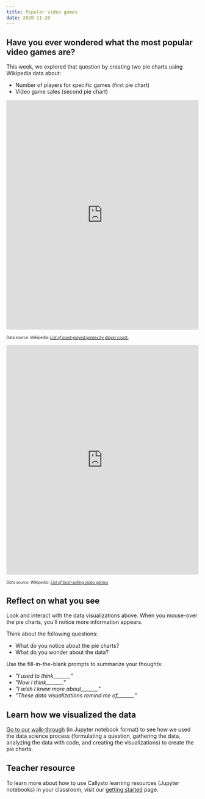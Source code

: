 ```yaml
---
title: Popular video games
date: 2020-11-20
---
```

<h2> Have you ever wondered what the most popular video games are? </h2>
<p>This week, we explored that question by creating two pie charts using Wikipedia data about:</p>
<ul>
<li>Number of players for specific games (first pie chart)</li>
<li>Video game sales (second pie chart)</li>
</ul>
<p><iframe loading="lazy" id="igraph" style="border: none;" src="https://callysto.github.io/data-viz-of-the-week/video-game-popularity/chart-by-players.html" width="100%" height="600" scrolling="no" seamless="seamless"></iframe></p>
<p><span style="font-size: 10px;">Data source: Wikipedia: <em><a href="https://en.wikipedia.org/wiki/List_of_most-played_video_games_by_player_count" target="_blank" rel="noopener">List of most-played games by player count&nbsp;</a></em></span></p>
<p><iframe loading="lazy" id="igraph" style="border: none;" src="https://callysto.github.io/data-viz-of-the-week/video-game-popularity/chart-by-sales.html" width="100%" height="600" scrolling="no" seamless="seamless"></iframe></p>
<p><span style="font-size: 10px;"><em>Data source: Wikipedia:&nbsp;<a href="https://en.wikipedia.org/wiki/List_of_best-selling_video_games" target="_blank" rel="noopener">List of best-selling video games</a></em></span></p>
<h2>Reflect on what you see</h2>
<p>Look and interact with the data visualizations above. When you mouse-over the pie charts, you'll notice more information appears.</p>
<p>Think about the following questions:</p>
<ul>
<li>What do you notice about the pie charts?</li>
<li>What do you wonder about the data?</li>
</ul>
<p>Use the fill-in-the-blank prompts to summarize your thoughts:</p>
<ul>
<li><em>"I used to think_______"</em></li>
<li><em>"Now I think_______"</em></li>
<li><em>"I wish I knew more about_______"</em></li>
<li><em>"These data visualizations remind me of_______"</em></li>
</ul>
<h2><b>Learn how we visualized the data</b></h2>
<p><a href="https://hub.callysto.ca/jupyter/hub/user-redirect/git-pull?repo=https%3A%2F%2Fgithub.com%2Fcallysto%2Fdata-viz-of-the-week&amp;branch=main&amp;subPath=video-game-popularity/video-game-popularity.ipynb&amp;depth=1" target="_blank" rel="noopener">Go to our walk-through</a>&nbsp;(in Jupyter notebook format) to see how we used the data science process (formulating a question, gathering the data, analyzing the data with code, and creating the visualizations) to create the pie charts.</p>
<h2><b>Teacher resource</b></h2>
<p>To learn more about how to use Callysto learning resources (Jupyter notebooks) in your classroom, visit our&nbsp;<a href="https://bit.ly/callystostarterkit">getting started</a>&nbsp;page.</p>